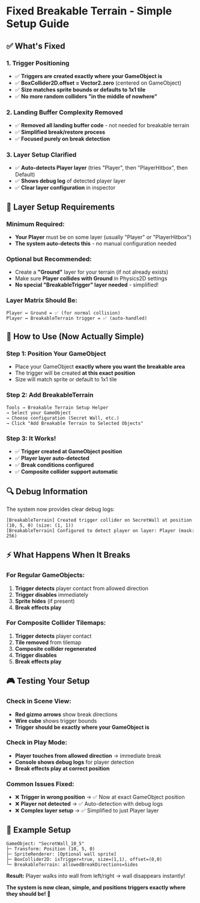 # Fixed Breakable Terrain - Simple Setup Guide

## ✅ What's Fixed

### **1. Trigger Positioning**
- ✅ **Triggers are created exactly where your GameObject is**
- ✅ **BoxCollider2D.offset = Vector2.zero** (centered on GameObject)
- ✅ **Size matches sprite bounds or defaults to 1x1 tile**
- ✅ **No more random colliders "in the middle of nowhere"**

### **2. Landing Buffer Complexity Removed**
- ✅ **Removed all landing buffer code** - not needed for breakable terrain
- ✅ **Simplified break/restore process**
- ✅ **Focused purely on break detection**

### **3. Layer Setup Clarified**
- ✅ **Auto-detects Player layer** (tries "Player", then "PlayerHitbox", then Default)
- ✅ **Shows debug log** of detected player layer
- ✅ **Clear layer configuration** in inspector

## 🎯 Layer Setup Requirements

### **Minimum Required:**
- **Your Player** must be on some layer (usually "Player" or "PlayerHitbox")
- **The system auto-detects this** - no manual configuration needed

### **Optional but Recommended:**
- Create a **"Ground"** layer for your terrain (if not already exists)
- Make sure **Player collides with Ground** in Physics2D settings
- **No special "BreakableTrigger" layer needed** - simplified!

### **Layer Matrix Should Be:**
```
Player ↔ Ground = ✅ (for normal collision)
Player ↔ BreakableTerrain trigger = ✅ (auto-handled)
```

## 🚀 How to Use (Now Actually Simple)

### **Step 1: Position Your GameObject**
- Place your GameObject **exactly where you want the breakable area**
- The trigger will be created **at this exact position**
- Size will match sprite or default to 1x1 tile

### **Step 2: Add BreakableTerrain**
```
Tools → Breakable Terrain Setup Helper
→ Select your GameObject
→ Choose configuration (Secret Wall, etc.)
→ Click "Add Breakable Terrain to Selected Objects"
```

### **Step 3: It Works!**
- ✅ **Trigger created at GameObject position**
- ✅ **Player layer auto-detected**
- ✅ **Break conditions configured**
- ✅ **Composite collider support automatic**

## 🔍 Debug Information

The system now provides clear debug logs:

```
[BreakableTerrain] Created trigger collider on SecretWall at position (10, 5, 0) (size: (1, 1))
[BreakableTerrain] Configured to detect player on layer: Player (mask: 256)
```

## ⚡ What Happens When It Breaks

### **For Regular GameObjects:**
1. **Trigger detects** player contact from allowed direction
2. **Trigger disables** immediately
3. **Sprite hides** (if present)
4. **Break effects play**

### **For Composite Collider Tilemaps:**
1. **Trigger detects** player contact
2. **Tile removed** from tilemap
3. **Composite collider regenerated**
4. **Trigger disables**
5. **Break effects play**

## 🎮 Testing Your Setup

### **Check in Scene View:**
- **Red gizmo arrows** show break directions
- **Wire cube** shows trigger bounds
- **Trigger should be exactly where your GameObject is**

### **Check in Play Mode:**
- **Player touches from allowed direction** → immediate break
- **Console shows debug logs** for player detection
- **Break effects play at correct position**

### **Common Issues Fixed:**
- ❌ **Trigger in wrong position** → ✅ Now at exact GameObject position
- ❌ **Player not detected** → ✅ Auto-detection with debug logs
- ❌ **Complex layer setup** → ✅ Simplified to just Player layer

## 📝 Example Setup

```
GameObject: "SecretWall_10_5"
├─ Transform: Position (10, 5, 0)
├─ SpriteRenderer: [Optional wall sprite]
├─ BoxCollider2D: isTrigger=true, size=(1,1), offset=(0,0)
└─ BreakableTerrain: allowedBreakDirections=Sides
```

**Result:** Player walks into wall from left/right → wall disappears instantly!

**The system is now clean, simple, and positions triggers exactly where they should be! 🎯**